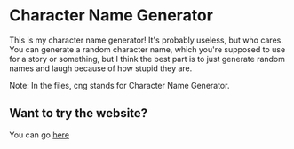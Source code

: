 # Character Name Generator

This is my character name generator!
It's probably useless, but who cares.
You can generate a random character name, which you're supposed to use for a story or something, but I think the best part is to just generate random names and laugh because of how stupid they are.

Note: In the files, cng stands for Character Name Generator.

## Want to try the website?
You can go [here](https://supergames-d.github.io/character-name-generator/)
